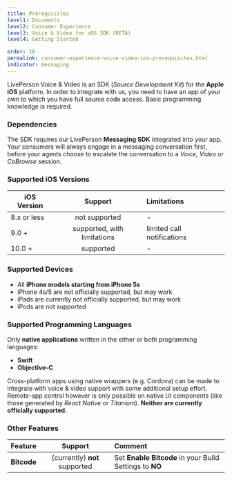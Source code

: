 ```yaml
---
title: Prerequisites
level1: Documents
level2: Consumer Experience
level3: Voice & Video for iOS SDK (BETA)
level4: Getting Started

order: 10
permalink: consumer-experience-voice-video-ios-prerequisites.html
indicator: messaging
---
```


LivePerson Voice & Video is an SDK (_Source Development Kit_) for the **Apple iOS** platform. In order to integrate with us, you need to have an app of your own to which you have full source code access. Basic programming knowledge is required.


### Dependencies
The SDK requires our LivePerson **Messaging SDK** integrated into your app. Your consumers will always engage in a messaging conversation first, before your agents choose to escalate the conversation to a *Voice*, *Video* or *CoBrowse* session.

### Supported iOS Versions

| iOS Version | Support |  Limitations |
| ------------- |:-------------:|:-------------|
| 8.x or less | not supported  | - |
| 9.0 + | supported, with limitations | limited call notifications  |
| 10.0 + | supported | - |

### Supported Devices

  * All **iPhone models starting from iPhone 5s**
  * iPhone 4s/5 are not officially supported, but may work
  * iPads are currently not officially supported, but may work
  * iPods are not supported

### Supported Programming Languages
Only **native applications** written in the either or both programming languages:
  * **Swift**
  * **Objective-C**

Cross-platform apps using native wrappers (e.g. Cordova) can be made to integrate with voice & video support with some additional setup effort. Remote-app control however is only possible on native UI components (like those generated by _React Native_ or _Titanium_). **Neither are currently officially supported.**


### Other Features
| Feature | Support |  Comment |
| ------------- |:-------------:|:-------------|
| **Bitcode** | (currently) **not** supported | Set **Enable Bitcode** in your Build Settings to **NO** |
